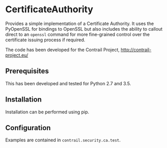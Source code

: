 CertificateAuthority
====================
Provides a simple implementation of a Certificate Authority.  It uses the 
PyOpenSSL for bindings to OpenSSL but also includes the ability to callout 
direct to an ``openssl`` command for more fine-grained control over the certificate 
issuing process if required.

The code has been developed for the Contrail Project, http://contrail-project.eu/

Prerequisites
-------------
This has been developed and tested for Python 2.7 and 3.5.

Installation
------------
Installation can be performed using pip.

Configuration
-------------
Examples are contained in ``contrail.security.ca.test``.
